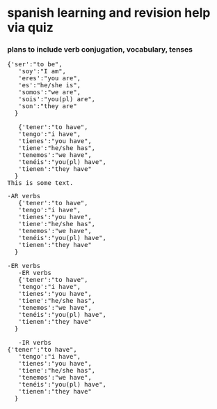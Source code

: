 <h1>spanish learning and revision help via quiz </h1>
<h3> plans to include verb conjugation, vocabulary, tenses </h3>
<pre id="myPreTag">{'ser':"to be",
   'soy':"I am",
   'eres':"you are",
   'es':"he/she is",
   'somos':"we are",
   'sois':"you(pl) are",
   'son':"they are"
  } <br>
   {'tener':"to have",
   'tengo':"i have",
   'tienes':"you have",
   'tiene':"he/she has",
   'tenemos':"we have",
   'tenéis':"you(pl) have",
   'tienen':"they have"
  }<br>This is some text.</pre>

<pre id="myPreTag">-AR verbs
   {'tener':"to have",
   'tengo':"i have",
   'tienes':"you have",
   'tiene':"he/she has",
   'tenemos':"we have",
   'tenéis':"you(pl) have",
   'tienen':"they have"
  }
   <br>-ER verbs
   -ER verbs
   {'tener':"to have",
   'tengo':"i have",
   'tienes':"you have",
   'tiene':"he/she has",
   'tenemos':"we have",
   'tenéis':"you(pl) have",
   'tienen':"they have"
  }<br>
   -IR verbs
{'tener':"to have",
   'tengo':"i have",
   'tienes':"you have",
   'tiene':"he/she has",
   'tenemos':"we have",
   'tenéis':"you(pl) have",
   'tienen':"they have"
  }</pre>
